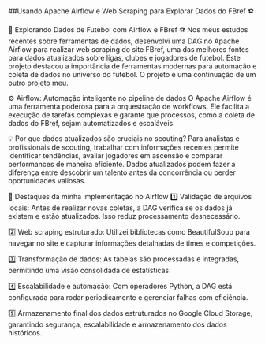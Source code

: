 ##Usando Apache Airflow e Web Scraping para Explorar Dados do FBref ⚽

🎯 Explorando Dados de Futebol com Airflow e FBref ⚽
Nos meus estudos recentes sobre ferramentas de dados, desenvolvi uma DAG no Apache Airflow para realizar web scraping do site FBref, uma das melhores fontes para dados atualizados sobre ligas, clubes e jogadores de futebol. Este projeto destacou a importância de ferramentas modernas para automação e coleta de dados no universo do futebol. O projeto é uma continuação de um outro projeto meu. 

⚙️ Airflow: Automação inteligente no pipeline de dados
O Apache Airflow é uma ferramenta poderosa para a orquestração de workflows. Ele facilita a execução de tarefas complexas e garante que processos, como a coleta de dados do FBref, sejam automatizados e escaláveis.

💡 Por que dados atualizados são cruciais no scouting?
Para analistas e profissionais de scouting, trabalhar com informações recentes permite identificar tendências, avaliar jogadores em ascensão e comparar performances de maneira eficiente. Dados atualizados podem fazer a diferença entre descobrir um talento antes da concorrência ou perder oportunidades valiosas.

🔑 Destaques da minha implementação no Airflow
1️⃣ Validação de arquivos locais: Antes de realizar novas coletas, a DAG verifica se os dados já existem e estão atualizados. Isso reduz processamento desnecessário.

2️⃣ Web scraping estruturado: Utilizei bibliotecas como BeautifulSoup para navegar no site e capturar informações detalhadas de times e competições.

3️⃣ Transformação de dados: As tabelas são processadas e integradas, permitindo uma visão consolidada de estatísticas.

4️⃣ Escalabilidade e automação: Com operadores Python, a DAG está configurada para rodar periodicamente e gerenciar falhas com eficiência.

5️⃣ Armazenamento final dos dados estruturados no Google Cloud Storage, garantindo segurança, escalabilidade e armazenamento dos dados históricos.
